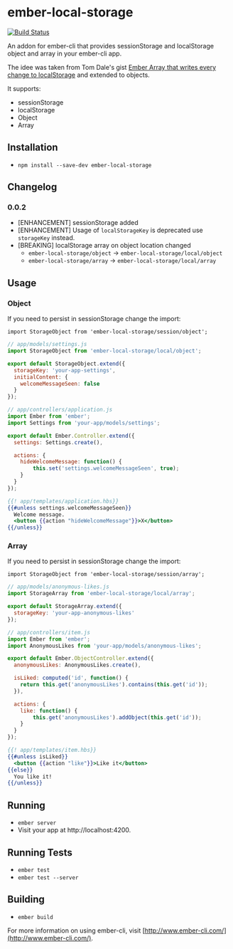 # ember-local-storage

[![Build Status](https://travis-ci.org/funkensturm/ember-local-storage.svg)](https://travis-ci.org/funkensturm/ember-local-storage)

An addon for ember-cli that provides sessionStorage and localStorage object and array in your ember-cli app.

The idee was taken from Tom Dale's gist [Ember Array that writes every change to localStorage](https://gist.github.com/tomdale/11360257) and extended to objects.

It supports:
* sessionStorage
* localStorage
* Object
* Array


## Installation

* `npm install --save-dev ember-local-storage`

## Changelog

### 0.0.2
* [ENHANCEMENT] sessionStorage added
* [ENHANCEMENT] Usage of `localStorageKey` is deprecated use `storageKey` instead.
* [BREAKING] localStorage array on object location changed
	* `ember-local-storage/object` -> `ember-local-storage/local/object`
	* `ember-local-storage/array` -> `ember-local-storage/local/array`

## Usage

### Object

If you need to persist in sessionStorage change the import:

`import StorageObject from 'ember-local-storage/session/object';`

```javascript
// app/models/settings.js
import StorageObject from 'ember-local-storage/local/object';

export default StorageObject.extend({
  storageKey: 'your-app-settings',
  initialContent: {
    welcomeMessageSeen: false
  }
});
```

```javascript
// app/controllers/application.js
import Ember from 'ember';
import Settings from 'your-app/models/settings';

export default Ember.Controller.extend({
  settings: Settings.create(),

  actions: {
	hideWelcomeMessage: function() {
		this.set('settings.welcomeMessageSeen', true);
	}
  }
});
```

```handlebars
{{! app/templates/application.hbs}}
{{#unless settings.welcomeMessageSeen}}
  Welcome message.
  <button {{action "hideWelcomeMessage"}}>X</button>
{{/unless}}
```

### Array

If you need to persist in sessionStorage change the import:

`import StorageObject from 'ember-local-storage/session/array';`

```javascript
// app/models/anonymous-likes.js
import StorageArray from 'ember-local-storage/local/array';

export default StorageArray.extend({
  storageKey: 'your-app-anonymous-likes'
});
```

```javascript
// app/controllers/item.js
import Ember from 'ember';
import AnonymousLikes from 'your-app/models/anonymous-likes';

export default Ember.ObjectController.extend({
  anonymousLikes: AnonymousLikes.create(),

  isLiked: computed('id', function() {
	return this.get('anonymousLikes').contains(this.get('id'));
  }),

  actions: {
	like: function() {
		this.get('anonymousLikes').addObject(this.get('id'));
	}
  }
});
```

```handlebars
{{! app/templates/item.hbs}}
{{#unless isLiked}}
  <button {{action "like"}}>Like it</button>
{{else}}
  You like it!
{{/unless}}
```

## Running

* `ember server`
* Visit your app at http://localhost:4200.

## Running Tests

* `ember test`
* `ember test --server`

## Building

* `ember build`

For more information on using ember-cli, visit [http://www.ember-cli.com/](http://www.ember-cli.com/).
